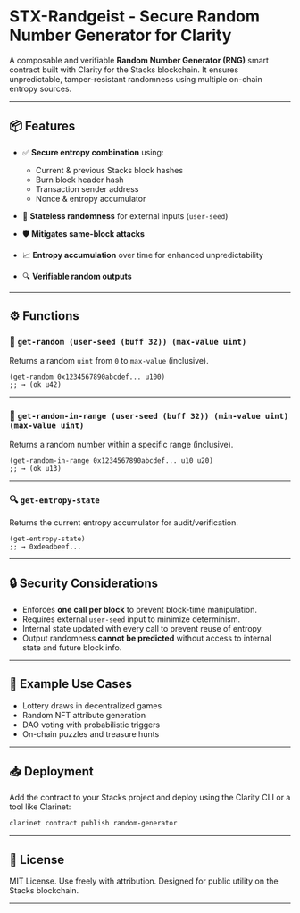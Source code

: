 
# STX-Randgeist - Secure Random Number Generator for Clarity

A composable and verifiable **Random Number Generator (RNG)** smart contract built with Clarity for the Stacks blockchain. It ensures unpredictable, tamper-resistant randomness using multiple on-chain entropy sources.

---

## 📦 Features

- ✅ **Secure entropy combination** using:
  - Current & previous Stacks block hashes
  - Burn block header hash
  - Transaction sender address
  - Nonce & entropy accumulator

- 🔄 **Stateless randomness** for external inputs (`user-seed`)
- 🛡️ **Mitigates same-block attacks**
- 📈 **Entropy accumulation** over time for enhanced unpredictability
- 🔍 **Verifiable random outputs**

---

## ⚙️ Functions

### 🎲 `get-random (user-seed (buff 32)) (max-value uint)`

Returns a random `uint` from `0` to `max-value` (inclusive).

```clarity
(get-random 0x1234567890abcdef... u100)
;; → (ok u42)
````

---

### 🎯 `get-random-in-range (user-seed (buff 32)) (min-value uint) (max-value uint)`

Returns a random number within a specific range (inclusive).

```clarity
(get-random-in-range 0x1234567890abcdef... u10 u20)
;; → (ok u13)
```

---

### 🔍 `get-entropy-state`

Returns the current entropy accumulator for audit/verification.

```clarity
(get-entropy-state)
;; → 0xdeadbeef...
```

---

## 🔒 Security Considerations

* Enforces **one call per block** to prevent block-time manipulation.
* Requires external `user-seed` input to minimize determinism.
* Internal state updated with every call to prevent reuse of entropy.
* Output randomness **cannot be predicted** without access to internal state and future block info.

---

## 🧪 Example Use Cases

* Lottery draws in decentralized games
* Random NFT attribute generation
* DAO voting with probabilistic triggers
* On-chain puzzles and treasure hunts

---

## 📥 Deployment

Add the contract to your Stacks project and deploy using the Clarity CLI or a tool like Clarinet:

```bash
clarinet contract publish random-generator
```

---

## 📄 License

MIT License. Use freely with attribution. Designed for public utility on the Stacks blockchain.

---
